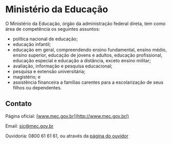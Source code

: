 Ministério da Educação
====

O Ministério da Educação, órgão da administração federal direta, tem como área de competência os seguintes assuntos:

- política nacional de educação;
- educação infantil;
- educação em geral, compreendendo ensino fundamental, ensino médio, ensino superior, educação de jovens e adultos,
educação profissional, educação especial e educação a distância, exceto ensino militar;
- avaliação, informação e pesquisa educacional;
- pesquisa e extensão universitária;
- magistério; e
- assistência financeira a famílias carentes para a escolarização de seus filhos ou dependentes.

Contato
----

Página oficial: [www.mec.gov.br](http://www.mec.gov.br/)

Email: [sic@mec.gov.br](mailto:sic@mec.gov.br)

Ouvidoria: 0800 61 61 61, ou através da [página do ouvidor](http://mec.cube.callsp.inf.br/auth-web/login?redirect_uri=http%3A%2F%2Fmec.cube.callsp.inf.br%2Fauto-atendimento%2Fauth-callback&token_aplicacao=e3lhqm5iVYbcOEfxMMvpBw&balcao_redirect_uri=%2Fauto-atendimento%2Fnavegacao-informacoes%2F#/MjItc2U=)

<script type="application/ld+json">
{ "@context" : "http://schema.org",
  "@type" : "GovernmentOrganization",
  "name": "Ministério da Educação",
  "url" : "http://www.mec.gov.br",
  "contactPoint" : [
    {
      "@type": "ContactPoint",
      "email": "mailto:sic@mec.gov.br",
      "telephone" : "+55 0800 61 61 61",
      "url": "http://mec.cube.callsp.inf.br/auth-web/login?redirect_uri=http%3A%2F%2Fmec.cube.callsp.inf.br%2Fauto-atendimento%2Fauth-callback&token_aplicacao=e3lhqm5iVYbcOEfxMMvpBw&balcao_redirect_uri=%2Fauto-atendimento%2Fnavegacao-informacoes%2F#/MjItc2U=",
      "contactType" : "customer service"
    }]}
</script>